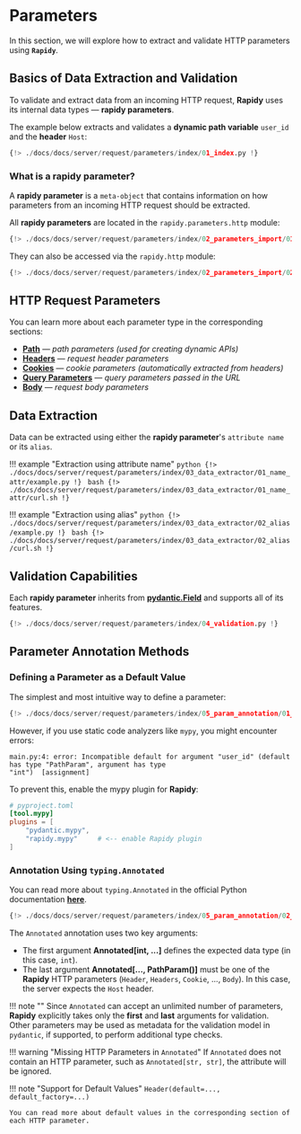 # Parameters
In this section, we will explore how to extract and validate HTTP parameters using **`Rapidy`**.

## Basics of Data Extraction and Validation
To validate and extract data from an incoming HTTP request, **Rapidy** uses its internal data types — **rapidy parameters**.

The example below extracts and validates a **dynamic path variable** `user_id` and the **header** `Host`:

```python
{!> ./docs/docs/server/request/parameters/index/01_index.py !}
```

### What is a rapidy parameter?

A **rapidy parameter** is a `meta-object` that contains information on how parameters from an incoming HTTP request should be extracted.

All **rapidy parameters** are located in the `rapidy.parameters.http` module:

```python
{!> ./docs/docs/server/request/parameters/index/02_parameters_import/01_example.py !}
```

They can also be accessed via the `rapidy.http` module:

```python
{!> ./docs/docs/server/request/parameters/index/02_parameters_import/02_example.py !}
```

## HTTP Request Parameters

You can learn more about each parameter type in the corresponding sections:

- **[Path](../parameters/path)** — *path parameters (used for creating dynamic APIs)*
- **[Headers](../parameters/headers)** — *request header parameters*
- **[Cookies](../parameters/cookies)** — *cookie parameters (automatically extracted from headers)*
- **[Query Parameters](../parameters/query)** — *query parameters passed in the URL*
- **[Body](../parameters/body)** — *request body parameters*

## Data Extraction

Data can be extracted using either the **rapidy parameter**'s `attribute name` or its `alias`.

!!! example "Extraction using attribute name"
    ```python
    {!> ./docs/docs/server/request/parameters/index/03_data_extractor/01_name_attr/example.py !}
    ```
    ```bash
    {!> ./docs/docs/server/request/parameters/index/03_data_extractor/01_name_attr/curl.sh !}
    ```

!!! example "Extraction using alias"
    ```python
    {!> ./docs/docs/server/request/parameters/index/03_data_extractor/02_alias/example.py !}
    ```
    ```bash
    {!> ./docs/docs/server/request/parameters/index/03_data_extractor/02_alias/curl.sh !}
    ```

## Validation Capabilities

Each **rapidy parameter** inherits from
**<a href="https://docs.pydantic.dev/latest/concepts/fields/" target="_blank">pydantic.Field</a>**
and supports all of its features.

```python
{!> ./docs/docs/server/request/parameters/index/04_validation.py !}
```

## Parameter Annotation Methods

### Defining a Parameter as a Default Value

The simplest and most intuitive way to define a parameter:

```python
{!> ./docs/docs/server/request/parameters/index/05_param_annotation/01_as_default.py !}
```

However, if you use static code analyzers like `mypy`, you might encounter errors:
```
main.py:4: error: Incompatible default for argument "user_id" (default has type "PathParam", argument has type
"int")  [assignment]
```

To prevent this, enable the mypy plugin for **Rapidy**:
```toml
# pyproject.toml
[tool.mypy]
plugins = [
    "pydantic.mypy",
    "rapidy.mypy"     # <-- enable Rapidy plugin
]
```

### Annotation Using `typing.Annotated`

You can read more about `typing.Annotated` in the official Python documentation
**<a href="https://docs.python.org/3/library/typing.html#typing.Annotated" target="_blank">here</a>**.

```python
{!> ./docs/docs/server/request/parameters/index/05_param_annotation/02_annotated.py !}
```

The `Annotated` annotation uses two key arguments:

- <span class="base-color">The first</span> argument **Annotated[<span class="success-color">int</span>, ...]** defines the expected data type
  (in this case, `int`).
- <span class="base-color">The last</span> argument **Annotated[..., <span class="success-color">PathParam()</span>]** must be one of the
  **Rapidy** HTTP parameters (`Header`, `Headers`, `Cookie`, ..., `Body`).
  In this case, the server expects the `Host` header.

!!! note ""
    Since `Annotated` can accept an unlimited number of parameters, **Rapidy**
    explicitly takes only the **first** and **last** arguments for validation.
    Other parameters may be used as metadata for the validation model in `pydantic`,
    if supported, to perform additional type checks.

!!! warning "Missing HTTP Parameters in `Annotated`"
    If `Annotated` does not contain an HTTP parameter, such as `Annotated[str, str]`,
    the attribute will be ignored.

!!! note "Support for Default Values"
    `Header(default=..., default_factory=...)`

    You can read more about default values in the corresponding section of each HTTP parameter.
